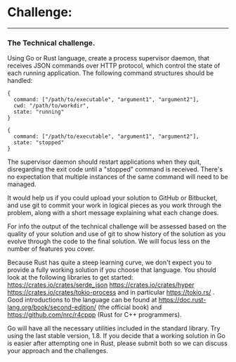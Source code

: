 # Challenge:

---

### The Technical challenge.

Using Go or Rust language, create a process supervisor daemon, that receives JSON commands over HTTP protocol, which control the state of each running application.
The following command structures should be handled:

```
{ 
  command: ["/path/to/executable", "argument1", "argument2"],
  cwd: "/path/to/workdir",
  state: "running"
}
```
```
{ 
  command: ["/path/to/executable", "argument1", "argument2"],
  state: "stopped"
}
```

The supervisor daemon should restart applications when they quit, disregarding the exit code until a "stopped" command is received. There's no expectation that multiple instances of the same command will need to be managed.

It would help us if you could upload your solution to GitHub or Bitbucket, and use git to commit your work in logical pieces as you work through the problem, along with a short message explaining what each change does.

For info the output of the technical challenge will be assessed based on the quality of your solution and use of git to show history of the solution as you evolve through the code to the final solution. We will focus less on the number of features you cover.

Because Rust has quite a steep learning curve, we don't expect you to provide a fully working solution if you choose that language. You should look at the following libraries to get started: https://crates.io/crates/serde_json https://crates.io/crates/hyper https://crates.io/crates/tokio-process and in particular https://tokio.rs/ . Good introductions to the language can be found at https://doc.rust-lang.org/book/second-edition/ (the official book) and https://github.com/nrc/r4cppp (Rust for C++ programmers).

Go will have all the necessary utilities included in the standard library. Try using the last stable version, 1.8.
If you decide that a working solution in Go is easier after attempting one in Rust, please submit both so we can discuss your approach and the challenges.

